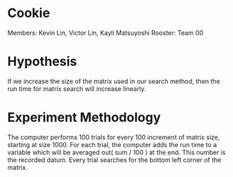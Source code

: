 # Cookie
Members: Kevin Lin, Victor Lin, Kayli Matsuyoshi 	Rooster: Team 00

# Hypothesis
If we increase the size of the matrix used in our search method, then the run time for matrix search will increase linearly.

# Experiment Methodology
The computer performs 100 trials for every 100 increment of matrix size, starting at size 1000. For each trial, the computer adds the run time to a variable which will be averaged out( sum / 100 ) at the end. This number is the recorded datum.  Every trial searches for the bottom left corner of the matrix.
